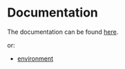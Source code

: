 # Documentation

The documentation can be found [here](https://pkg.go.dev/github.com/daanv2/go-optimal).

or:
- [environment](environment.md)
